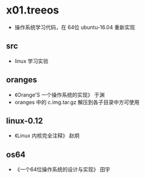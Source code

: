 # x01.treeos

- 操作系统学习代码，在 64位 ubuntu-16.04 重新实现

## src

- linux 学习实验

## oranges
  
- 《Orange'S 一个操作系统的实现》 于渊
- oranges 中的 c.img.tar.gz 解压到各子目录中方可使用

## linux-0.12

- 《Linux 内核完全注释》 赵炯

## os64

- 《一个64位操作系统的设计与实现》 田宇
